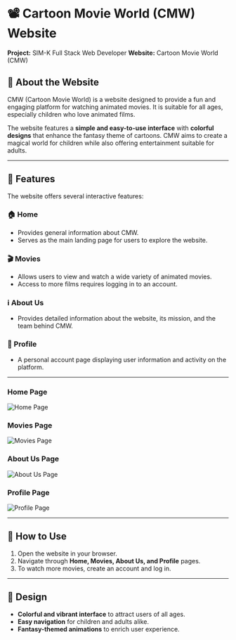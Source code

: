 # 📽️ Cartoon Movie World (CMW) Website

**Project:** SIM-K Full Stack Web Developer
**Website:** Cartoon Movie World (CMW)  

## 🌟 About the Website
CMW (Cartoon Movie World) is a website designed to provide a fun and engaging platform for watching animated movies. It is suitable for all ages, especially children who love animated films.  

The website features a **simple and easy-to-use interface** with **colorful designs** that enhance the fantasy theme of cartoons. CMW aims to create a magical world for children while also offering entertainment suitable for adults.  

---

## 🧩 Features
The website offers several interactive features:  

### 🏠 Home
- Provides general information about CMW.
- Serves as the main landing page for users to explore the website.  

### 🎬 Movies
- Allows users to view and watch a wide variety of animated movies.
- Access to more films requires logging in to an account.  

### ℹ️ About Us
- Provides detailed information about the website, its mission, and the team behind CMW.  

### 👤 Profile
- A personal account page displaying user information and activity on the platform.  

---

### Home Page
![Home Page](https://github.com/YourUsername/YourRepo/blob/main/images/home.png)  

### Movies Page
![Movies Page](https://github.com/YourUsername/YourRepo/blob/main/images/movies.png)  

### About Us Page
![About Us Page](https://github.com/YourUsername/YourRepo/blob/main/images/aboutus.png)  

### Profile Page
![Profile Page](https://github.com/YourUsername/YourRepo/blob/main/images/profile.png)  

---

## 🚀 How to Use
1. Open the website in your browser.  
2. Navigate through **Home, Movies, About Us, and Profile** pages.  
3. To watch more movies, create an account and log in.  

---

## 🎨 Design
- **Colorful and vibrant interface** to attract users of all ages.  
- **Easy navigation** for children and adults alike.  
- **Fantasy-themed animations** to enrich user experience.  
